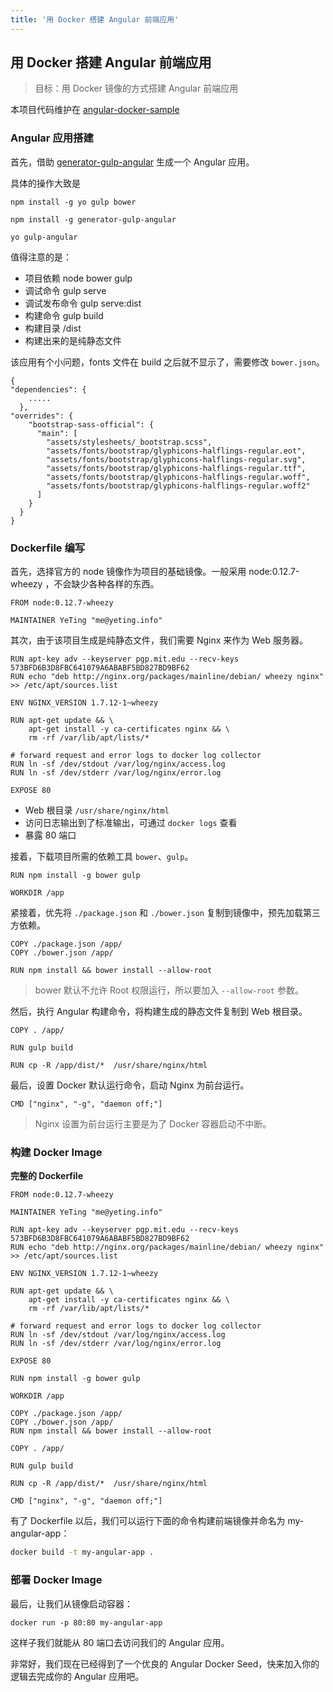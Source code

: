```yaml
---
title: '用 Docker 搭建 Angular 前端应用'
---
```


<!-- reviewed by fiona -->

## 用 Docker 搭建 Angular 前端应用

> 目标：用 Docker 镜像的方式搭建 Angular 前端应用

本项目代码维护在 [angular-docker-sample](https://github.com/Ye-Ting/angular-docker-sample)

### Angular 应用搭建

首先，借助 [generator-gulp-angular](https://github.com/Swiip/generator-gulp-angular) 生成一个 Angular 应用。 

具体的操作大致是

```
npm install -g yo gulp bower

npm install -g generator-gulp-angular

yo gulp-angular
```

值得注意的是：

- 项目依赖 node bower gulp 
- 调试命令 gulp serve
- 调试发布命令 gulp serve:dist
- 构建命令 gulp build 
- 构建目录 /dist
- 构建出来的是纯静态文件

该应用有个小问题，fonts 文件在 build 之后就不显示了，需要修改 `bower.json`。

```
{
"dependencies": {
    .....
  },
"overrides": {
    "bootstrap-sass-official": {
      "main": [
        "assets/stylesheets/_bootstrap.scss",
        "assets/fonts/bootstrap/glyphicons-halflings-regular.eot",
        "assets/fonts/bootstrap/glyphicons-halflings-regular.svg",
        "assets/fonts/bootstrap/glyphicons-halflings-regular.ttf",
        "assets/fonts/bootstrap/glyphicons-halflings-regular.woff",
        "assets/fonts/bootstrap/glyphicons-halflings-regular.woff2"
      ]
    }
  }
}

```

### Dockerfile 编写

首先，选择官方的 node 镜像作为项目的基础镜像。一般采用 node:0.12.7-wheezy ，不会缺少各种各样的东西。

```
FROM node:0.12.7-wheezy

MAINTAINER YeTing "me@yeting.info"
```

其次，由于该项目生成是纯静态文件，我们需要 Nginx 来作为 Web 服务器。

```
RUN apt-key adv --keyserver pgp.mit.edu --recv-keys 573BFD6B3D8FBC641079A6ABABF5BD827BD9BF62
RUN echo "deb http://nginx.org/packages/mainline/debian/ wheezy nginx" >> /etc/apt/sources.list

ENV NGINX_VERSION 1.7.12-1~wheezy

RUN apt-get update && \
    apt-get install -y ca-certificates nginx && \
    rm -rf /var/lib/apt/lists/*

# forward request and error logs to docker log collector
RUN ln -sf /dev/stdout /var/log/nginx/access.log
RUN ln -sf /dev/stderr /var/log/nginx/error.log

EXPOSE 80
```

- Web 根目录 `/usr/share/nginx/html`
- 访问日志输出到了标准输出，可通过 `docker logs` 查看
- 暴露 80 端口

接着，下载项目所需的依赖工具 `bower`、`gulp`。

```
RUN npm install -g bower gulp

WORKDIR /app
```

紧接着，优先将 `./package.json` 和 `./bower.json` 复制到镜像中，预先加载第三方依赖。

```
COPY ./package.json /app/
COPY ./bower.json /app/

RUN npm install && bower install --allow-root
```

> bower 默认不允许 Root 权限运行，所以要加入 `--allow-root` 参数。


然后，执行 Angular 构建命令，将构建生成的静态文件复制到 Web 根目录。

```
COPY . /app/

RUN gulp build 

RUN cp -R /app/dist/*  /usr/share/nginx/html
```

最后，设置 Docker 默认运行命令，启动 Nginx 为前台运行。

```
CMD ["nginx", "-g", "daemon off;"]
```

> Nginx 设置为前台运行主要是为了 Docker 容器启动不中断。

### 构建 Docker Image

**完整的 Dockerfile**

```
FROM node:0.12.7-wheezy

MAINTAINER YeTing "me@yeting.info"

RUN apt-key adv --keyserver pgp.mit.edu --recv-keys 573BFD6B3D8FBC641079A6ABABF5BD827BD9BF62
RUN echo "deb http://nginx.org/packages/mainline/debian/ wheezy nginx" >> /etc/apt/sources.list

ENV NGINX_VERSION 1.7.12-1~wheezy

RUN apt-get update && \
    apt-get install -y ca-certificates nginx && \
    rm -rf /var/lib/apt/lists/*

# forward request and error logs to docker log collector
RUN ln -sf /dev/stdout /var/log/nginx/access.log
RUN ln -sf /dev/stderr /var/log/nginx/error.log

EXPOSE 80

RUN npm install -g bower gulp

WORKDIR /app

COPY ./package.json /app/
COPY ./bower.json /app/
RUN npm install && bower install --allow-root

COPY . /app/

RUN gulp build 

RUN cp -R /app/dist/*  /usr/share/nginx/html

CMD ["nginx", "-g", "daemon off;"]
```

有了 Dockerfile 以后，我们可以运行下面的命令构建前端镜像并命名为 my-angular-app：

```bash
docker build -t my-angular-app .
```

### 部署 Docker Image

最后，让我们从镜像启动容器：

```
docker run -p 80:80 my-angular-app
```

这样子我们就能从 80 端口去访问我们的 Angular 应用。


非常好，我们现在已经得到了一个优良的 Angular Docker Seed，快来加入你的逻辑去完成你的 Angular 应用吧。